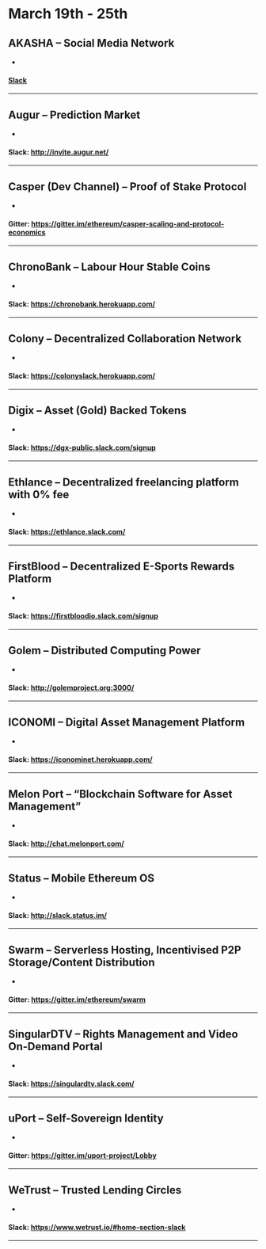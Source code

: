 # March 19th - 25th

<!--- 
Who is doing what:
ChaceHunter: 		Swarm, Status, Colony, WeTrust, ChronoBank
truewavebreak:			ICONOMI, Golem, Augur, AKASHA, MelonPort
MrNebbiolo: 				uPort, Casper, FirstBlood, Digix
PΞther				Ethlance, SingularDTV
-->


## AKASHA – Social Media Network  
*   

#### [Slack](https://akasha-slack.herokuapp.com/ "AKASHA's Slack Sign-Up")  
---  

## Augur – Prediction Market  
*   

#### Slack: http://invite.augur.net/  
---  

## Casper (Dev Channel) – Proof of Stake Protocol
*

#### Gitter: https://gitter.im/ethereum/casper-scaling-and-protocol-economics
---

## ChronoBank – Labour Hour Stable Coins
*

#### Slack: https://chronobank.herokuapp.com/
---

## Colony – Decentralized Collaboration Network
*

#### Slack: https://colonyslack.herokuapp.com/
---

## Digix – Asset (Gold) Backed Tokens
*

#### Slack: https://dgx-public.slack.com/signup
---

## Ethlance – Decentralized freelancing platform with 0% fee
*

#### Slack: https://ethlance.slack.com/
---

## FirstBlood – Decentralized E-Sports Rewards Platform
*

#### Slack: https://firstbloodio.slack.com/signup
---

## Golem – Distributed Computing Power
*

#### Slack: http://golemproject.org:3000/
---

## ICONOMI – Digital Asset Management Platform
*

#### Slack: https://iconominet.herokuapp.com/
---

## Melon Port – “Blockchain Software for Asset Management”
*

#### Slack: http://chat.melonport.com/
---

## Status – Mobile Ethereum OS
*

#### Slack: http://slack.status.im/
---

## Swarm – Serverless Hosting, Incentivised P2P Storage/Content Distribution
*

#### Gitter: https://gitter.im/ethereum/swarm
---

## SingularDTV – Rights Management and Video On-Demand Portal
*

#### Slack: https://singulardtv.slack.com/
---

## uPort – Self-Sovereign Identity
*

#### Gitter: https://gitter.im/uport-project/Lobby
---

## WeTrust – Trusted Lending Circles
*

#### Slack: https://www.wetrust.io/#home-section-slack
---
